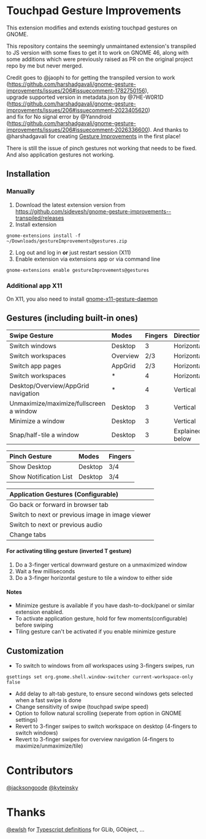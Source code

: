 # Touchpad Gesture Improvements

This extension modifies and extends existing touchpad gestures on GNOME.

This repository contains the seemingly unmaintaned extension's transpiled to JS version with some fixes to get it to work on GNOME 46,
along with some additions which were previously raised as PR on the original project repo by me but never merged.

Credit goes to @jaophi to for getting the transpiled version to work (https://github.com/harshadgavali/gnome-gesture-improvements/issues/206#issuecomment-1782750156),  
upgrade supported version in metadata.json by @7HE-W0R1D (https://github.com/harshadgavali/gnome-gesture-improvements/issues/206#issuecomment-2023405620)  
and fix for No signal error by @Yanndroid (https://github.com/harshadgavali/gnome-gesture-improvements/issues/206#issuecomment-2026336600).
And thanks to @harshadgavali for creating [Gesture Improvements](https://github.com/harshadgavali/gnome-gesture-improvements) in the first place!

There is still the issue of pinch gestures not working that needs to be fixed.
And also application gestures not working.

## Installation
### Manually
1. Download the latest extension version from https://github.com/sidevesh/gnome-gesture-improvements--transpiled/releases
2. Install extension
```
gnome-extensions install -f ~/Downloads/gestureImprovements@gestures.zip
```
2. Log out and log in **or** just restart session (X11)
3. Enable extension via extensions app or via command line
```
gnome-extensions enable gestureImprovements@gestures
```

### Additional app X11
On X11, you also need to install [gnome-x11-gesture-daemon](https://github.com/harshadgavali/gnome-x11-gesture-daemon)

## Gestures (including built-in ones)
| Swipe Gesture                           | Modes    | Fingers | Direction       |
| :-------------------------------------- | :------- | :------ | :-------------- |
| Switch windows                          | Desktop  | 3       | Horizontal      |
| Switch workspaces                       | Overview | 2/3     | Horizontal      |
| Switch app pages                        | AppGrid  | 2/3     | Horizontal      |
| Switch workspaces                       | *        | 4       | Horizontal      |
| Desktop/Overview/AppGrid navigation     | *        | 4       | Vertical        |
| Unmaximize/maximize/fullscreen a window | Desktop  | 3       | Vertical        |
| Minimize a window                       | Desktop  | 3       | Vertical        |
| Snap/half-tile a window                 | Desktop  | 3       | Explained below |

| Pinch Gesture           | Modes   | Fingers |
| :---------------------- | :------ | :------ |
| Show Desktop            | Desktop | 3/4     |
| Show Notification List  | Desktop | 3/4     |

| Application Gestures (Configurable) |
| :--- |
| Go back or forward in browser tab |
| Switch to next or previous image in image viewer |
| Switch to next or previous audio |
| Change tabs |

#### For activating tiling gesture (inverted T gesture)
1. Do a 3-finger vertical downward gesture on a unmaximized window
2. Wait a few milliseconds
3. Do a 3-finger horizontal gesture to tile a window to either side

#### Notes
* Minimize gesture is available if you have dash-to-dock/panel or similar extension enabled.
* To activate application gesture, hold for few moments(configurable) before swiping
* Tiling gesture can't be activated if you enable minimize gesture


## Customization
* To switch to windows from *all* workspaces using 3-fingers swipes, run 
```
gsettings set org.gnome.shell.window-switcher current-workspace-only false
```

* Add delay to alt-tab gesture, to ensure second windows gets selected when a fast swipe is done
* Change sensitivity of swipe (touchpad swipe speed)
* Option to follow natural scrolling (seperate from option in GNOME settings)
* Revert to 3-finger swipes to switch workspace on desktop (4-fingers to switch windows)
* Revert to 3-finger swipes for overview navigation (4-fingers to maximize/unmaximize/tile)

# Contributors
[@jacksongoode](https://github.com/jacksongoode)
[@kyteinsky](https://github.com/kyteinsky)

# Thanks
[@ewlsh](https://gitlab.gnome.org/ewlsh) for [Typescript definitions](https://www.npmjs.com/package/@gi-types/glib) for GLib, GObject, ...
